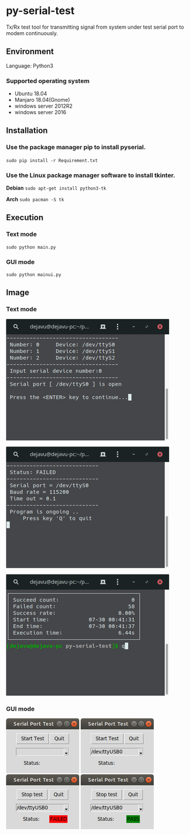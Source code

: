 # py-serial-test
Tx/Rx test tool for transmitting signal from system under test serial port to modem continuously.

## Environment
Language: Python3

### Supported operating system
* Ubuntu 18.04
* Manjaro 18.04(Gnome)
* windows server 2012R2
* windows server 2016

## Installation
### Use the package manager pip to install pyserial.

`sudo pip install -r Requirement.txt`

### Use the Linux package manager software to install tkinter.

**Debian**  `sudo apt-get install python3-tk`

**Arch** `sudo pacman -S tk`

## Execution
### Text mode
    sudo python main.py

### GUI mode
    sudo python mainui.py

## Image
### Text mode
![](./images/text_sel.png)

![](./images/text_test.png)

![](./images/text_result.png)
### GUI mode
![](./images/start.png)
![](./images/select.png)
![](./images/failed.png)
![](./images/pass.png)

